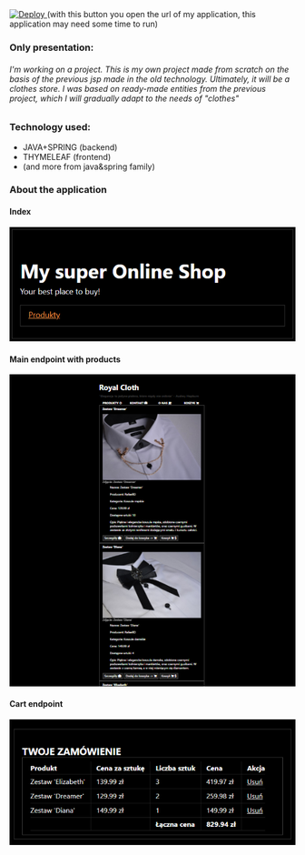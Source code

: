 <a href="https://sky-online-shop.herokuapp.com">
  <img src="https://www.herokucdn.com/deploy/button.svg" alt="Deploy">
</a>
(with this button you open the url of my application, this application may need some time to run)


### Only presentation: 

###### I'm working on a project. This is my own project made from scratch on the basis of the previous jsp made in the old technology. Ultimately, it will be a clothes store. I was based on ready-made entities from the previous project, which I will gradually adapt to the needs of "clothes"

### Technology used: 
* JAVA+SPRING (backend)
* THYMELEAF (frontend)
* (and more from java&spring family)

### About the application

#### Index
![Index](./screens/work1.png)

#### Main endpoint with products
![Main endpoint with products](./screens/w2.png)

#### Cart endpoint
![Cart endpoint](./screens/w3.png)
